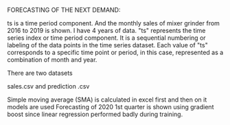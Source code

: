 FORECASTING OF THE NEXT DEMAND:

ts is a time period component. And the monthly sales of mixer grinder from 2016 to 2019 is shown. I have 4 years of data. "ts" represents the time series index or time period component. It is a sequential numbering or labeling of the data points in the time series dataset. Each value of "ts" corresponds to a specific time point or period, in this case, represented as a combination of month and year.

There are two datasets 

sales.csv and prediction .csv

Simple moving average (SMA) is calculated in excel first and then on it models are used 
Forecasting of 2020 1st quarter is shown using gradient boost since linear regression performed badly during training.

